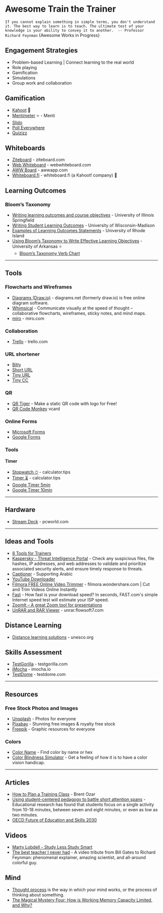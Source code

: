 # Awesome Train the Trainer

`
If you cannot explain something in simple terms, you don't understand it. The best way to learn is to teach. The ultimate test of your knowledge is your ability to convey it to another. 
-- Professor Richard Feynman
`
{Awesome Works in Progress}

## Engagement Strategies
* Problem-based Learning | Connect learning to the real world
* Role playing
* Gamification
* Simulations
* Group work and collaboration

## Gamification
* [Kahoot](http://kahoot.com/) 🌟
* [Mentimeter](https://www.mentimeter.com/) ⭐ - Menti 
* [Slido](https://www.sli.do/)
* [Poll Everywhere](https://www.polleverywhere.com/)
* [Quizizz](https://quizizz.com/) 

## Whiteboards
* [Ziteboard](https://app.ziteboard.com/) - ziteboard.com
* [Web Whiteboard](https://www.webwhiteboard.com/) - webwhiteboard.com
* [AWW Board](https://awwapp.com/) - awwapp.com
* [Whiteboard.fi](https://whiteboard.fi) - whiteboard.fi (a Kahoot! company) 🌟


## Learning Outcomes
### Bloom’s Taxonomy
* [Writing learning outcomes and course objectives](https://blogs.uis.edu/colrs/2019/09/13/writing-learning-outcomes-and-course-objectives/) - University of Illinois Springfield
* [Writing Student Learning Outcomes](https://assessment.provost.wisc.edu/student-learning-outcomes/writing-student-learning-outcomes/) - University of Wisconsin-Madison
* [Examples of Learning Outcomes Statements](https://web.uri.edu/assessment/examples-of-learning-outcomes-statements/) - University of Rhode Island
* [Using Bloom’s Taxonomy to Write Effective Learning Objectives](https://tips.uark.edu/using-blooms-taxonomy/) - University of Arkansas :star:
    * [Bloom’s Taxonomy Verb Chart](https://tips.uark.edu/blooms-taxonomy-verb-chart/)
    
-----

## Tools

### Flowcharts and Wireframes
* [Diagrams (Draw.io)](https://app.diagrams.net/) - diagrams.net (formerly draw.io) is free online diagram software.
* [Whimsical](https://whimsical.com) - Communicate visually at the speed of thought – collaborative flowcharts, wireframes, sticky notes, and mind maps.
* [miro](https://miro.com) - miro.com

### Collaboration
* [Trello](https://trello.com) - trello.com

### URL shortener
* [Bitly](https://www.bitly.com)
* [Short URL](https://www.shorturl.at/shortener.php)
* [Tiny URL](https://tinyurl.com/)
* [Tiny CC](https://www.tiny.cc/)

### QR
* [QR Tiger](https://www.qrcode-tiger.com/) - Make a static QR code with logo for Free!
* [QR Code Monkey](https://www.qrcode-monkey.com/#vcard) vcard

### Online Forms
* [Microsoft Forms](https://forms.microsoft.com/) 
* [Google Forms](https://docs.google.com/forms)

### Tools
#### Timer
* [Stopwatch ⏱](http://calculator.tips/stopwatch) - calculator.tips
* [Timer ⏳](http://calculator.tips/timer) - calculator.tips
* [Google Timer 5min](https://www.google.com/search?q=google+timer+5+minutes)
* [Google Timer 10min](https://www.google.com/search?q=google+timer+10+minutes)
-----

## Hardware
* [Stream Deck](https://www.pcworld.com/article/620624/s-2.html) - pcworld.com

-----
## Ideas and Tools
* [8 Tools for Trainers](https://langevin.com/resources/8-tools-for-trainers/)
* [Kaspersky - Threat Intelligence Portal](https://opentip.kaspersky.com/) - Check any suspicious files, file hashes, IP addresses, and web addresses to validate and prioritize associated security alerts, and ensure timely response to threats.
* [Captioner](https://webcaptioner.com/captioner) - Supporting Arabic
* [YouTube Downloader](https://yt1s.com/)
* [Filmora FREE Online Video Trimmer](https://filmora.wondershare.com/video-trimmer/) - filmora.wondershare.com | Cut and Trim Videos Online Instantly
* [Fast](https://fast.com/) - How fast is your download speed? In seconds, FAST.com's simple Internet speed test will estimate your ISP speed.
* [ZoomIt – A great Zoom tool for presentations](https://hrushikeshzadgaonkar.wordpress.com/2010/05/23/zoomit-a-great-zoom-tool-for-presentations/)
* [UnRAR and RAR Viewer](https://unrar.flowsoft7.com/) - unrar.flowsoft7.com


## Distance Learning
* [Distance learning solutions](https://en.unesco.org/covid19/educationresponse/solutions) - unesco.org

## Skills Assessment
* [TestGorilla](https://www.testgorilla.com/) - testgorilla.com
* [iMocha](https://www.imocha.io/) - imocha.io
* [TestDome](https://www.testdome.com/) - testdome.com

----

## Resources

### Free Stock Photos and Images 
* [Unsplash](https://unsplash.com/) - Photos for everyone
* [Pixabay](https://pixabay.com/) - Stunning free images & royalty free stock
* [Freepik](https://www.freepik.com/) - Graphic resources for everyone

### Colors
* [Color Name](https://www.color-name.com/) - Find color by name or hex
* [Color Blindness Simulator](https://www.color-blindness.com/coblis-color-blindness-simulator/) - Get a feeling of how it is to have a color vision handicap.


-----

## Articles
* [How to Plan a Training Class](https://ozar.me/2014/07/plan-training-class/) - Brent Ozar
* [Using student-centered pedagogy to battle short attention spans](https://resilienteducator.com/classroom-resources/short-attention-span-class-structure/) - Educational research has found that students focus on a single activity from 10-18 minutes, between seven and eight minutes, or even as low as two minutes. 
* [OECD Future of Education and Skills 2030](https://www.oecd.org/education/2030-project/)

## Videos
* [Marty Lobdell - Study Less Study Smart](https://www.youtube.com/watch?v=IlU-zDU6aQ0)
* [The best teacher I never had](https://www.youtube.com/watch?v=WOoJh6oYAXE) - A video tribute from Bill Gates to Richard Feynman: phenomenal explainer, amazing scientist, and all-around colorful guy.

## Mind
* [Thought process](https://www.macmillandictionary.com/dictionary/british/thought-process) is the way in which your mind works, or the process of thinking about something.
* [The Magical Mystery Four: How is Working Memory Capacity Limited, and Why?](https://www.ncbi.nlm.nih.gov/pmc/articles/PMC2864034/)
